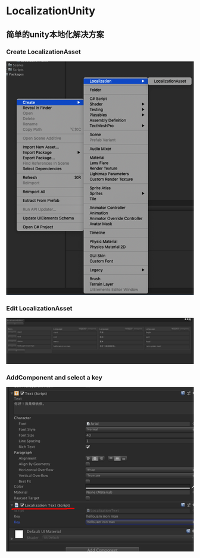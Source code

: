 # LocalizationUnity
## 简单的unity本地化解决方案

### Create LocalizationAsset
![image](https://github.com/BaiPingg/LocalizationUnity/blob/master/Imgs/createAsset.png)
### Edit LocalizationAsset
![image](https://github.com/BaiPingg/LocalizationUnity/blob/master/Imgs/editAsset.png)
### AddComponent and select a key
![image](https://github.com/BaiPingg/LocalizationUnity/blob/master/Imgs/addcomponent.png)
